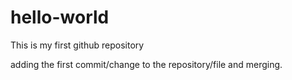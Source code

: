 # hello-world
This is my first github repository

adding the first commit/change to the repository/file and merging.
